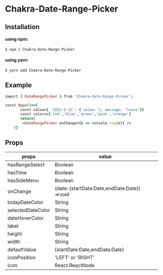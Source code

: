 # Chakra-Date-Range-Picker

## Installation

#### using npm:

```
$ npm i Chakra-Date-Range-Picker
```

#### using yarn:

```
$ yarn add Chakra-Date-Range-Picker
```

## Example

```ruby
import { DateRangePicker } from 'Chakra-Date-Range-Picker';

const App=()=>{
       const value={ '2022-5-12': { value: 2, message: 'leave'}}
       const colors=['red','blue','green','pink','orange']
       return(
        <DateRangePicker onChange={e => console.log(e)} />
    )}
```

## Props

| props             | value                                        |
| ----------------- | -------------------------------------------- |
| hasRangeSelect    | Boolean                                      |
| hasTime           | Boolean                                      |
| hasSideMenu       | Boolean                                      |
| onChange          | (date: {startDate:Date,endDate:Date}) =>void |
| todayDateColor    | String                                       |
| selectedDateColor | String                                       |
| dateHoverColor    | String                                       |
| label             | String                                       |
| height            | String                                       |
| width             | String                                       |
| defaultValue      | {startDate:Date,endDate:Date}                |
| iconPosition      | 'LEFT' or 'RIGHT'                            |
| icon              | React.ReactNode                              |
